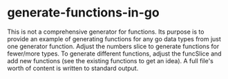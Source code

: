 # generate-functions-in-go

This is not a comprehensive generator for functions.
Its purpose is to provide an example of generating functions for any go data types from just one generator function.
Adjust the numbers slice to generate functions for fewer/more types.
To generate different functions, adjust the funcSlice and add new functions (see the existing functions to get an idea).
A full file's worth of content is written to standard output.
